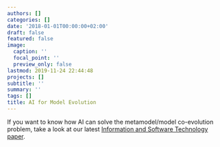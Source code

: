 ```yaml
---
authors: []
categories: []
date: '2018-01-01T00:00:00+02:00'
draft: false
featured: false
image:
  caption: ''
  focal_point: ''
  preview_only: false
lastmod: 2019-11-24 22:44:48
projects: []
subtitle: ''
summary: ''
tags: []
title: AI for Model Evolution
---
```


If you want to know how AI can solve the metamodel/model co-evolution problem, take a look at our 
latest [Information and Software Technology paper](https://doi.org/10.1016/j.infsof.2018.09.003).

